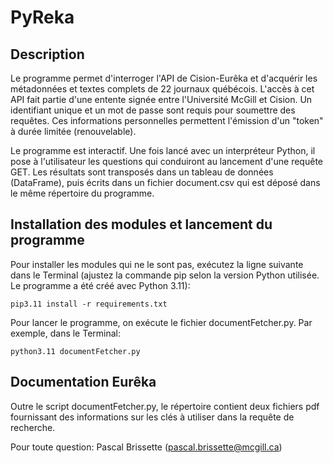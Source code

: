 # PyReka

## Description
Le programme permet d'interroger l'API de Cision-Eurêka et d'acquérir les métadonnées et textes complets de 22 journaux québécois. L'accès à cet API fait partie d'une entente signée entre l'Université McGill et Cision. Un identifiant unique et un mot de passe sont requis pour soumettre des requêtes. Ces informations personnelles permettent l'émission d'un "token" à durée limitée (renouvelable).

Le programme est interactif. Une fois lancé avec un interpréteur Python, il pose à l'utilisateur les questions qui conduiront au lancement d'une requête GET. Les résultats sont transposés dans un tableau de données (DataFrame), puis écrits dans un fichier document.csv qui est déposé dans le même répertoire du programme.

## Installation des modules et lancement du programme
Pour installer les modules qui ne le sont pas, exécutez la ligne suivante dans le Terminal (ajustez la commande pip selon la version Python utilisée. Le programme a été créé avec Python 3.11):

`pip3.11 install -r requirements.txt`

Pour lancer le programme, on exécute le fichier documentFetcher.py. Par exemple, dans le Terminal:

`python3.11 documentFetcher.py`

## Documentation Eurêka
Outre le script documentFetcher.py, le répertoire contient deux fichiers pdf fournissant des informations sur les clés à utiliser dans la requête de recherche.

Pour toute question: Pascal Brissette (pascal.brissette@mcgill.ca)
